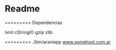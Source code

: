 # Readme
=========
Dependencias

lxml cStringIO gzip zlib


=========
./bin/araniapp www.somehost.com.ar
